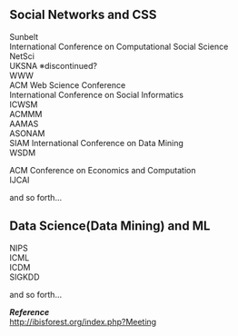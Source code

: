 ## Social Networks and CSS
Sunbelt  
International Conference on Computational Social Science  
NetSci  
UKSNA ※discontinued?  
WWW  
ACM Web Science Conference  
International Conference on Social Informatics  
ICWSM  
ACMMM  
AAMAS  
ASONAM  
SIAM International Conference on Data Mining  
WSDM  

ACM Conference on Economics and Computation  
IJCAI  


and so forth...  


## Data Science(Data Mining) and ML
NIPS  
ICML  
ICDM  
SIGKDD  

and so forth...

***Reference***  
http://ibisforest.org/index.php?Meeting  
